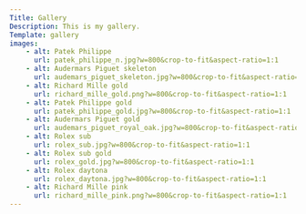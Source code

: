 ```yaml
---
Title: Gallery
Description: This is my gallery.
Template: gallery
images:
    - alt: Patek Philippe
      url: patek_philippe_n.jpg?w=800&crop-to-fit&aspect-ratio=1:1
    - alt: Audermars Piguet skeleton
      url: audemars_piguet_skeleton.jpg?w=800&crop-to-fit&aspect-ratio=1:1
    - alt: Richard Mille gold
      url: richard_mille_gold.png?w=800&crop-to-fit&aspect-ratio=1:1
    - alt: Patek Philippe gold
      url: patek_philippe_gold.jpg?w=800&crop-to-fit&aspect-ratio=1:1
    - alt: Audermars Piguet gold
      url: audemars_piguet_royal_oak.jpg?w=800&crop-to-fit&aspect-ratio=1:1
    - alt: Rolex sub
      url: rolex_sub.jpg?w=800&crop-to-fit&aspect-ratio=1:1
    - alt: Rolex sub gold
      url: rolex_gold.jpg?w=800&crop-to-fit&aspect-ratio=1:1
    - alt: Rolex daytona
      url: rolex_daytona.jpg?w=800&crop-to-fit&aspect-ratio=1:1
    - alt: Richard Mille pink
      url: richard_mille_pink.png?w=800&crop-to-fit&aspect-ratio=1:1
---
```


